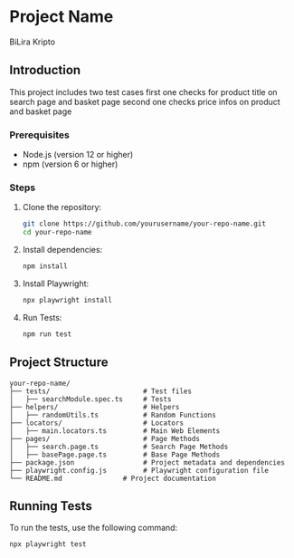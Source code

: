 # Project Name
BiLira Kripto 

## Introduction
This project includes two test cases first one checks for product title on search page and basket page second one checks price infos on product and basket page


### Prerequisites
- Node.js (version 12 or higher)
- npm (version 6 or higher)

### Steps
1. Clone the repository:
    ```bash
    git clone https://github.com/yourusername/your-repo-name.git
    cd your-repo-name
    ```
2. Install dependencies:
    ```bash
    npm install
    ```
3. Install Playwright:
    ```bash
    npx playwright install
    ```
4. Run Tests:
    ```bash
    npm run test
    ```
## Project Structure
```
your-repo-name/
├── tests/                       # Test files
│   ├── searchModule.spec.ts     # Tests 
├── helpers/                     # Helpers 
│   ├── randomUtils.ts           # Random Functions 
├── locators/                    # Locators 
│   ├── main.locators.ts         # Main Web Elements 
├── pages/                       # Page Methods 
│   ├── search.page.ts           # Search Page Methods
│   ├── basePage.page.ts         # Base Page Methods
├── package.json                 # Project metadata and dependencies
├── playwright.config.js         # Playwright configuration file
└── README.md               # Project documentation
```

## Running Tests
To run the tests, use the following command:
```bash
npx playwright test
```